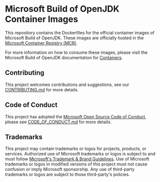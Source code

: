 # Microsoft Build of OpenJDK Container Images

This repository contains the Dockerfiles for the official container images of Microsoft Build of OpenJDK. These images are officially hosted in the [Microsoft Container Registry (MCR)](https://mcr.microsoft.com/en-us/product/openjdk/jdk/about).

For more information on how to consume these images, please visit the Microsoft Build of OpenJDK documentation for [Containers](https://docs.microsoft.com/java/openjdk/containers).

## Contributing

This project welcomes contributions and suggestions, see our [CONTRIBUTING.md](CONTRIBUTING.md) for more details.

## Code of Conduct

This project has adopted the [Microsoft Open Source Code of Conduct](https://opensource.microsoft.com/codeofconduct/), please see [CODE_OF_CONDUCT.md](CODE_OF_CONDUCT.md) for more details.

## Trademarks

This project may contain trademarks or logos for projects, products, or services. Authorized use of Microsoft
trademarks or logos is subject to and must follow
[Microsoft's Trademark & Brand Guidelines](https://www.microsoft.com/en-us/legal/intellectualproperty/trademarks/usage/general).
Use of Microsoft trademarks or logos in modified versions of this project must not cause confusion or imply Microsoft sponsorship.
Any use of third-party trademarks or logos are subject to those third-party's policies.
